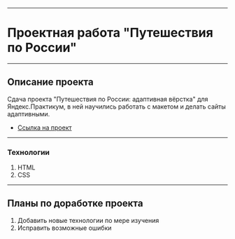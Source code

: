 ------
# Проектная работа "Путешествия по России"
------
## Описание проекта
Сдача проекта "Путешествия по России: адаптивная вёрстка" для Яндекс.Практикум, в ней научились работать с макетом и делать сайты адаптивными.
* [Ссылка на проект](https://shinoinochi.github.io/russian-travel/)
------
### Технологии

1. HTML
2. CSS
------

## Планы по доработке проекта
1. Добавить новые технологии по мере изучения
2. Исправить возможные ошибки


